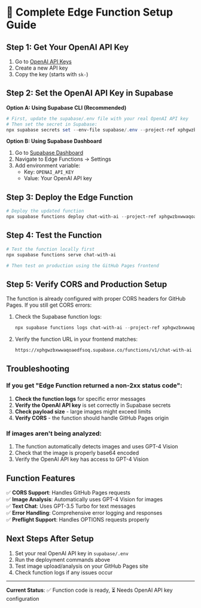 # 🚀 Complete Edge Function Setup Guide

## Step 1: Get Your OpenAI API Key

1. Go to [OpenAI API Keys](https://platform.openai.com/api-keys)
2. Create a new API key
3. Copy the key (starts with `sk-`)

## Step 2: Set the OpenAI API Key in Supabase

**Option A: Using Supabase CLI (Recommended)**

```powershell
# First, update the supabase/.env file with your real OpenAI API key
# Then set the secret in Supabase:
npx supabase secrets set --env-file supabase/.env --project-ref xphgwzbxwwaqoaedfsoq
```

**Option B: Using Supabase Dashboard**

1. Go to [Supabase Dashboard](https://supabase.com/dashboard/project/xphgwzbxwwaqoaedfsoq/settings/functions)
2. Navigate to Edge Functions → Settings
3. Add environment variable:
   - Key: `OPENAI_API_KEY`
   - Value: Your OpenAI API key

## Step 3: Deploy the Edge Function

```powershell
# Deploy the updated function
npx supabase functions deploy chat-with-ai --project-ref xphgwzbxwwaqoaedfsoq
```

## Step 4: Test the Function

```powershell
# Test the function locally first
npx supabase functions serve chat-with-ai

# Then test on production using the GitHub Pages frontend
```

## Step 5: Verify CORS and Production Setup

The function is already configured with proper CORS headers for GitHub Pages. If you still get CORS errors:

1. Check the Supabase function logs:
   ```powershell
   npx supabase functions logs chat-with-ai --project-ref xphgwzbxwwaqoaedfsoq
   ```

2. Verify the function URL in your frontend matches:
   ```
   https://xphgwzbxwwaqoaedfsoq.supabase.co/functions/v1/chat-with-ai
   ```

## Troubleshooting

### If you get "Edge Function returned a non-2xx status code":

1. **Check the function logs** for specific error messages
2. **Verify the OpenAI API key** is set correctly in Supabase secrets
3. **Check payload size** - large images might exceed limits
4. **Verify CORS** - the function should handle GitHub Pages origin

### If images aren't being analyzed:

1. The function automatically detects images and uses GPT-4 Vision
2. Check that the image is properly base64 encoded
3. Verify the OpenAI API key has access to GPT-4 Vision

## Function Features

✅ **CORS Support**: Handles GitHub Pages requests  
✅ **Image Analysis**: Automatically uses GPT-4 Vision for images  
✅ **Text Chat**: Uses GPT-3.5 Turbo for text messages  
✅ **Error Handling**: Comprehensive error logging and responses  
✅ **Preflight Support**: Handles OPTIONS requests properly  

## Next Steps After Setup

1. Set your real OpenAI API key in `supabase/.env`
2. Run the deployment commands above
3. Test image upload/analysis on your GitHub Pages site
4. Check function logs if any issues occur

---

**Current Status**: ✅ Function code is ready, ⏳ Needs OpenAI API key configuration

